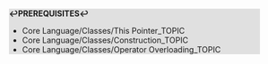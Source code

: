<div style="margin:2em; background-color: #e0e0e0;">

<strong>↩PREREQUISITES↩</strong>

 * Core Language/Classes/This Pointer_TOPIC
 * Core Language/Classes/Construction_TOPIC
 * Core Language/Classes/Operator Overloading_TOPIC

</div>

